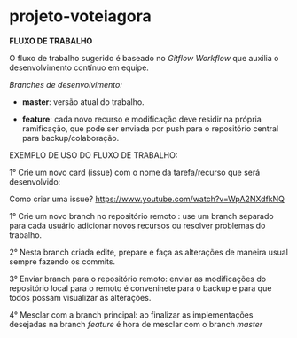 # projeto-voteiagora

**FLUXO DE TRABALHO**

O fluxo de trabalho sugerido é baseado no *Gitflow Workflow* que auxilia o desenvolvimento contínuo em equipe.

*Branches de desenvolvimento:*
- **master**: versão atual do trabalho.

- **feature**: cada novo recurso e modificação deve residir na própria ramificação, que pode ser enviada por push para o repositório central para backup/colaboração.

EXEMPLO DE USO DO FLUXO DE TRABALHO:

1° Crie um novo card (issue) com o nome da tarefa/recurso que será desenvolvido:

Como criar uma issue? 
https://www.youtube.com/watch?v=WpA2NXdfkNQ

1° Crie um novo branch no repositório remoto : use um branch separado para cada usuário adicionar novos recursos ou resolver problemas do trabalho.


2° Nesta branch criada edite, prepare e faça as alterações de maneira usual sempre fazendo os commits.

3° Enviar branch para o repositório remoto: enviar as modificações do repositório local para o remoto é conveninete para o backup e para que todos possam visualizar as alterações.

4° Mesclar com a branch principal: ao finalizar as implementações desejadas na branch *feature* é hora de mesclar com o branch *master*
